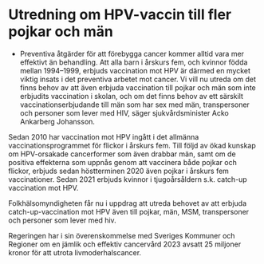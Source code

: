 # Utredning om HPV-vaccin till fler pojkar och män

- Preventiva åtgärder för att förebygga cancer kommer alltid vara mer effektivt än behandling. Att alla barn i årskurs fem, och kvinnor födda mellan 1994–1999, erbjuds vaccination mot HPV är därmed en mycket viktig insats i det preventiva arbetet mot cancer. Vi vill nu utreda om det finns behov av att även erbjuda vaccination till pojkar och män som inte erbjudits vaccination i skolan, och om det finns behov av ett särskilt vaccinationserbjudande till män som har sex med män, transpersoner och personer som lever med HIV, säger sjukvårdsminister Acko Ankarberg Johansson.

Sedan 2010 har vaccination mot HPV ingått i det allmänna vaccinationsprogrammet för flickor i årskurs fem. Till följd av ökad kunskap om HPV-orsakade cancerformer som även drabbar män, samt om de positiva effekterna som uppnås genom att vaccinera både pojkar och flickor, erbjuds sedan höstterminen 2020 även pojkar i årskurs fem vaccinationer. Sedan 2021 erbjuds kvinnor i tjugoårsåldern s.k. catch-up vaccination mot HPV.

Folkhälsomyndigheten får nu i uppdrag att utreda behovet av att erbjuda catch-up-vaccination mot HPV även till pojkar, män, MSM, transpersoner och personer som lever med hiv.

Regeringen har i sin överenskommelse med Sveriges Kommuner och Regioner om en jämlik och effektiv cancervård 2023 avsatt 25 miljoner kronor för att utrota livmoderhalscancer.
